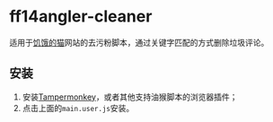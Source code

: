 # ff14angler-cleaner

适用于[饥饿的猫](https://ff14angler.com/)网站的去污粉脚本，通过关键字匹配的方式删除垃圾评论。

## 安装

1. 安装[Tampermonkey](https://www.tampermonkey.net/)，或者其他支持油猴脚本的浏览器插件；
2. 点击上面的`main.user.js`安装。
